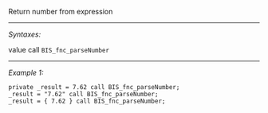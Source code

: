 Return number from expression


---
*Syntaxes:*

value call `BIS_fnc_parseNumber`

---
*Example 1:*

```sqf
private _result = 7.62 call BIS_fnc_parseNumber;
_result = "7.62" call BIS_fnc_parseNumber;
_result = { 7.62 } call BIS_fnc_parseNumber;
```